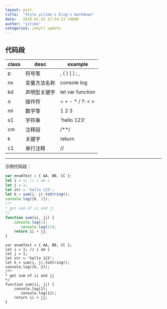 ```yaml
---
layout: post
title:  "Style yitimo's blog's markdown"
date:   2018-01-22 12:54:23 +0800
author: "yitimo"
categories: jekyll update
---
```


## 代码段

 class         | desc         | example
---------------|--------------|-------------------
 p             | 符号等        | , ( ) [ ] ; ,
 nx            | 变量方法名称   | console log
 kd            | 声明型关键字   | let var function
 o             | 操作符        | = + - * / ?: < >
 mi            | 数字等        | 1 2 3
 s1            | 字符串        | 'hello 123'
 cm            | 注释段        | /**/
 k             | 关键字        | return
 c1            | 单行注释      | //

<hr />

 示例代码段：

 ``` javascript
 var enumTest = { AA, BB, CC };
 let i = 1; // i am i
 let j = 1;
 let str = 'hello 123';
 let k = sum(i, j).toString();
 console.log([k, 2]);
 /**
 * get sum of ii and jj
 */
 function sum(ii, jj) {
     console.log(1);
        console.log(11);
     return ii + jj;
 }
 ```
 ```
 var enumTest = { AA, BB, CC };
 let i = 1; // i am i
 let j = 1;
 let str = 'hello 123';
 let k = sum(i, j).toString();
 console.log([k, 2]);
 /**
 * get sum of ii and jj
 */
 function sum(ii, jj) {
     console.log(1);
        console.log(11);
     return ii + jj;
 }
 ```

